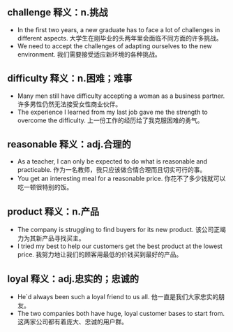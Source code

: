 ## challenge 释义：n.挑战
* In the first two years, a new graduate has to face a lot of challenges in different aspects. 大学生在刚毕业的头两年里会面临不同方面的许多挑战。
* We need to accept the challenges of adapting ourselves to the new environment. 我们需要接受适应新环境的各种挑战。


## difficulty 释义：n.困难；难事
* Many men still have difficulty accepting a woman as a business partner. 许多男性仍然无法接受女性商业伙伴。
* The experience I learned from my last job gave me the strength to overcome the difficulty. 上一份工作的经历给了我克服困难的勇气。

## reasonable 释义：adj.合理的
* As a teacher, I can only be expected to do what is reasonable and practicable. 作为一名教师，我只应该做合情合理而且切实可行的事。
* You get an interesting meal for a reasonable price. 你花不了多少钱就可以吃一顿很特别的饭。

## product 释义：n.产品
* The company is struggling to find buyers for its new product. 该公司正竭力为其新产品寻找买主。
* I tried my best to help our customers get the best product at the lowest price. 我努力地让我们的顾客用最低的价钱买到最好的产品。

## loyal 释义：adj.忠实的；忠诚的
* He`d always been such a loyal friend to us all. 他一直是我们大家忠实的朋友。
* The two companies both have huge, loyal customer bases to start from. 这两家公司都有着庞大、忠诚的用户群。
